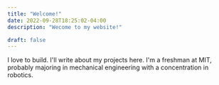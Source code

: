 ```yaml
---
title: "Welcome!"
date: 2022-09-28T18:25:02-04:00
description: "Wecome to my website!"

draft: false
---
```


I love to build. I'll write about my projects here. I'm a freshman at MIT, probably majoring in mechanical engineering with a concentration in robotics.